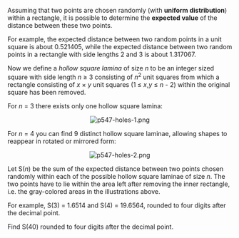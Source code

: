 <p>Assuming that two points are chosen randomly (with <b>uniform distribution</b>) within a rectangle, it is possible to determine the <b>expected value</b> of the distance between these two points.</p>

<p>For example, the expected distance between two random points in a unit square is about 0.521405, while the expected distance between two random points in a rectangle with side lengths 2 and 3 is about 1.317067.</p>

<p>Now we define a <i>hollow square lamina</i> of size <var>n</var> to be an integer sized square with side length <var>n</var> ≥ 3 consisting of <var>n</var><sup>2</sup> unit squares from which a rectangle consisting of <var>x</var> × <var>y</var> unit squares (1 ≤ <var>x</var>,<var>y</var> ≤ <var>n</var> - 2) within the original square has been removed.</p>

<p>For <var>n</var> = 3 there exists only one hollow square lamina:</p>

<p align="center"><img src="project/images/p547-holes-1.png" alt="p547-holes-1.png" /></p>

<p>For <var>n</var> = 4 you can find 9 distinct hollow square laminae, allowing shapes to reappear in rotated or mirrored form:</p>

<p align="center"><img src="project/images/p547-holes-2.png" alt="p547-holes-2.png" /></p>

<p>Let S(<var>n</var>) be the sum of the expected distance between two points chosen randomly within each of the possible hollow square laminae of size <var>n</var>. The two points have to lie within the area left after removing the inner rectangle, i.e. the gray-colored areas in the illustrations above.</p>

<p>For example, S(3) = 1.6514 and S(4) = 19.6564, rounded to four digits after the decimal point.</p>

<p>Find S(40) rounded to four digits after the decimal point.</p>
